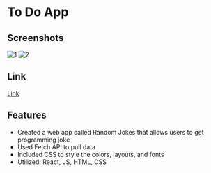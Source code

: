# To Do App

## Screenshots
![1](https://user-images.githubusercontent.com/55764020/87203022-5cd58900-c2c7-11ea-835b-53b955fc8f5c.JPG)
![2](https://user-images.githubusercontent.com/55764020/87203063-770f6700-c2c7-11ea-9779-7df76dac9cea.JPG)

## Link
[Link](https://robertlee12379.github.io/random_jokes_js_html_css/)

## Features

* Created a web app called Random Jokes that allows users to get programming joke
* Used Fetch API to pull data
* Included CSS to style the colors, layouts, and fonts
* Utilized: React, JS, HTML, CSS
